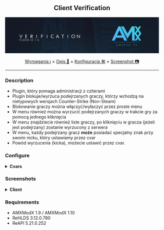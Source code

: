 <div align="center">

## Client Verification

<img src="https://raw.githubusercontent.com/AMXX4u/client-verification/main/assets/veri.png"></img>

</div>

<p align="center">
  <a href="#requirements">Wymagania ℹ</a> ×
  <a href="#description">Opis 📄</a> ×
  <a href="#configure">Konfiguracja 🛠</a> ×
  <a href="#screenshots">Screenshot 📷</a>
</p>

---

### Description 
- Plugin, który pomaga administracji z cziterami
- Plugin blokuje/wyrzuca podejrzanych graczy, którzy wchodzą na nietypowych wersjach Counter-Strike (Non-Steam)
- Blokowanie graczy można włączyć/wyłaczyć przez proste menu
- W menu również można wyrzucić podejrzanych graczy w trakcie gry za pomocą jednego kliknięcia
- W menu znajdziecie również liste graczy, po kliknięciu w gracza (jeżeli jest podejrzany) zostanie wyrzucony z serwera
- W menu, każdy podejrzany gracz **może** posiadać specjalny znak przy swoim nicku, który ustawiamy przez cvar
- Powód wyrzucenia (kicka), możecie ustawić przez cvar.

### Configure
<details>
  <summary><b>Cvars</b></summary>

```cfg
// Powód wyrzucenia podejrzanych graczy/a
amxx4u_kick_reason  "AMXX4u.pl - Client blocked"

// Wyświetlać tylko podejrzanych graczy w menu?
amxx4u_show_suspects  "0"

// Znak wyświetlany przy podejrzanych
amxx4u_client_mark  "#"

// Wyświetlać znak (#) przy?
amxx4u_mark_suspects

```
</details>


### Screenshots

<details>
  <summary><b>Client</b></summary>

- Menu

  <img src="https://github.com/AMXX4u/client-verification/blob/main/assets/menu.png?raw=true"></img>
  
- Kick Disabled

  <img src="https://github.com/AMXX4u/client-verification/blob/main/assets/kick_disabled.png?raw=true"></img>

- Kick Enabled

  <img src="https://github.com/AMXX4u/client-verification/blob/main/assets/kick_enabled.png?raw=true"></img>
  
- None suspects player

  <img src="https://github.com/AMXX4u/client-verification/blob/main/assets/none_player.png?raw=true"></img>
  
- None suspects

  <img src="https://github.com/AMXX4u/client-verification/blob/main/assets/none_suspects.png?raw=true"></img>
  
- Suspects Mark

  <img src="https://github.com/AMXX4u/client-verification/blob/main/assets/suspects_mark.png"></img>
</details>


### Requirements 
- AMXModX 1.9 / AMXModX 1.10
- ReHLDS 3.12.0.780
- ReAPI 5.21.0.252
